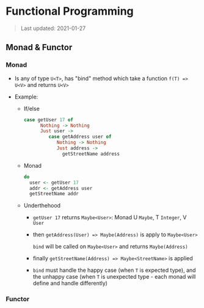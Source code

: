 # Functional Programming

> Last updated: 2021-01-27

## Monad & Functor

### Monad

- Is any of type `U<T>`, has "bind" method which take a function `f(T) => U<V>` and returns `U<V>`

* Example:

  * If/else

    ```haskell
    case getUser 17 of
          Nothing -> Nothing 
          Just user ->
             case getAddress user of
                Nothing -> Nothing 
                Just address ->
                  getStreetName address
    ```

  * Monad

    ```haskell
    do
      user <- getUser 17
      addr <- getAddress user
      getStreetName addr
    ```

  * Underthehood

    * `getUser 17` returns `Maybe<User>`: Monad U `Maybe`, T `Integer`, V `User`

    * then `getAddress(User) => Maybe(Address)` is apply to `Maybe<User>`

      `bind` will be called on `Maybe<User>` and returns `Maybe(Address)`

    * finally `getStreetName(Address) => Maybe<StreetName>` is applied

    * `bind` must handle the happy case (when `T` is expected type), and the unhappy case (when `T` is unexpected type - each monad will define and handle differently)

### Functor

